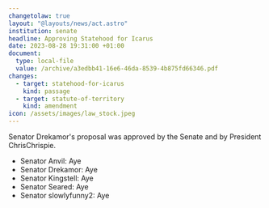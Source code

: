 ```yaml
---
changetolaw: true
layout: "@layouts/news/act.astro"
institution: senate
headline: Approving Statehood for Icarus
date: 2023-08-28 19:31:00 +01:00
document:
  type: local-file
  value: /archive/a3edbb41-16e6-46da-8539-4b875fd66346.pdf
changes:
  - target: statehood-for-icarus
    kind: passage
  - target: statute-of-territory
    kind: amendment
icon: /assets/images/law_stock.jpeg
---
```

Senator Drekamor's proposal was approved by the Senate and by President ChrisChrispie.<!--more-->

- Senator Anvil: Aye
- Senator Drekamor: Aye
- Senator Kingstell: Aye
- Senator Seared: Aye
- Senator slowlyfunny2: Aye
